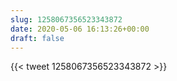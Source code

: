 ```yaml
---
slug: 1258067356523343872
date: 2020-05-06 16:13:26+00:00
draft: false
---
```


{{< tweet 1258067356523343872 >}}
